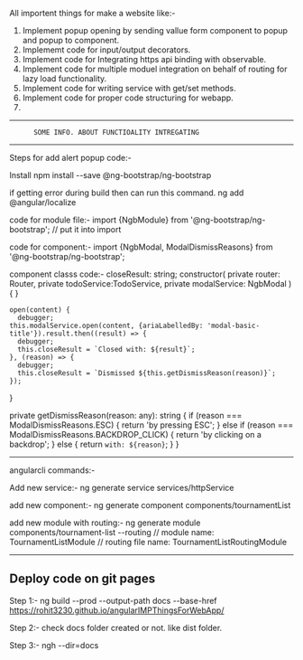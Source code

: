All importent things for make a website like:-

1. Implement popup opening by sending vallue form component to popup and popup to component.
2. Implememt code for input/output decorators.
3. Implement code for Integrating https api binding with observable.
4. Implement code for multiple moduel  integration on behalf of routing for lazy load functionality.
5. Implement code for writing service with get/set methods.
6. Implement code for proper code structuring for webapp.
7. 



**********************************************************************************
          SOME INFO. ABOUT FUNCTIOALITY INTREGATING
**********************************************************************************
Steps for add alert popup code:-

Install 
npm install --save @ng-bootstrap/ng-bootstrap

if getting error during build then can run this command.
ng add @angular/localize

code for module file:-
import {NgbModule} from '@ng-bootstrap/ng-bootstrap';    // put it into import

code for component:-
import {NgbModal, ModalDismissReasons} from '@ng-bootstrap/ng-bootstrap';


component classs code:-
closeResult: string;
  constructor( 
                private router: Router,
                private todoService:TodoService,
                private modalService: NgbModal
               ) {  }

    open(content) {
      debugger;
    this.modalService.open(content, {ariaLabelledBy: 'modal-basic-title'}).result.then((result) => {
      debugger;
      this.closeResult = `Closed with: ${result}`;
    }, (reason) => {
      debugger;
      this.closeResult = `Dismissed ${this.getDismissReason(reason)}`;
    });
  }

  private getDismissReason(reason: any): string {
    if (reason === ModalDismissReasons.ESC) {
      return 'by pressing ESC';
    } else if (reason === ModalDismissReasons.BACKDROP_CLICK) {
      return 'by clicking on a backdrop';
    } else {
      return  `with: ${reason}`;
    }
  }

*******************************************
angularcli commands:-

Add new service:-
ng generate service services/httpService 

add new component:-
ng generate component components/tournamentList

add new module with routing:-
ng generate module components/tournament-list --routing     // module name: TournamentListModule      // routing file name:  TournamentListRoutingModule

*******************************************

## Deploy code on git pages
Step 1:-
ng build --prod --output-path docs --base-href https://rohit3230.github.io/angularIMPThingsForWebApp/

Step 2:-
check docs folder created or not. like dist folder.

Step 3:-
ngh --dir=docs
